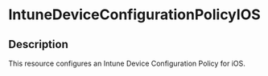 
# IntuneDeviceConfigurationPolicyIOS

## Description

This resource configures an Intune Device Configuration Policy for iOS.
